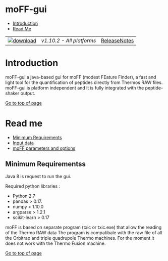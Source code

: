 # moFF-gui #

* [Introduction](#introduction)
* [Read Me](#read-me)




|   |   |   |
| :------------------------- | :---------------: | :--: |
| [![download](https://github.com/compomic/xx/wiki/images/download_button.png)](link) | *v1.10.2 - All platforms* | [ReleaseNotes](https://github.com/compomics/xx/wiki/ReleaseNotes) |


# Introduction #
moFF-gui a java-based gui for moFF (modest FEature Finder), a fast and light tool for the quantification of peptides directly from Thermos RAW files. moFF-gui is platform independent  and it is fully integrated with the peptide-shaker output.

[Go to top of page](#moff-gui)



# Read me #
* [Minimum Requirements](#minimum-requirements)
* [Input data](#input-data)
* [moFF parameters and options](#moFF-parameters-and-options)


## Minimum Requirementss ##

Java 8 is request to run the gui.

Required python libraries :
- Python 2.7
- pandas  > 0.17.
- numpy > 1.10.0
- argparse > 1.2.1 
- scikit-learn > 0.17

moFF is based on separate program (txic or txic.exe) that allow the reading of the Thermo RAW data 
The program is compatibale with  the raw file of all the Orbitrap and triple quadrupole Thermo machines. 
For the moment it does not work with the Thermo Fusion machine.

[Go to top of page](#moff-gui)

